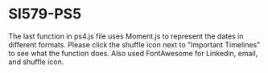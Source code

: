 # SI579-PS5
The last function in ps4.js file uses Moment.js to represent the dates in different formats. Please click the shuffle icon next to "Important Timelines" to see what the function does. Also used FontAwesome for Linkedin, email, and shuffle icon.
